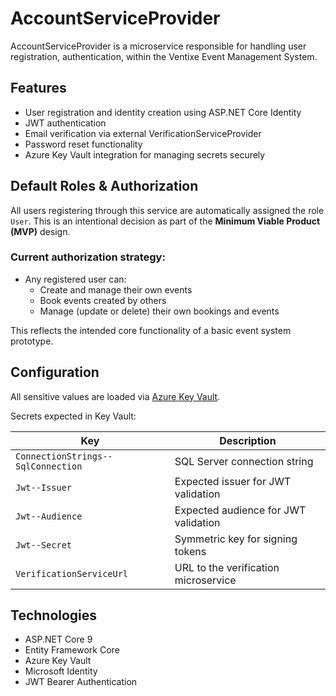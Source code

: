# AccountServiceProvider

AccountServiceProvider is a microservice responsible for handling user registration, authentication, within the Ventixe Event Management System.

## Features

- User registration and identity creation using ASP.NET Core Identity
- JWT authentication
- Email verification via external VerificationServiceProvider
- Password reset functionality
- Azure Key Vault integration for managing secrets securely

## Default Roles & Authorization

All users registering through this service are automatically assigned the role `User`. 
This is an intentional decision as part of the **Minimum Viable Product (MVP)** design.

### Current authorization strategy:

- Any registered user can:
  - Create and manage their own events
  - Book events created by others
  - Manage (update or delete) their own bookings and events

This reflects the intended core functionality of a basic event system prototype.

## Configuration

All sensitive values are loaded via [Azure Key Vault](https://learn.microsoft.com/en-us/azure/key-vault/general/overview).

Secrets expected in Key Vault:

| Key                                  | Description                            |
|-------------------------------------|----------------------------------------|
| `ConnectionStrings--SqlConnection`  | SQL Server connection string           |
| `Jwt--Issuer`                       | Expected issuer for JWT validation     |
| `Jwt--Audience`                     | Expected audience for JWT validation   |
| `Jwt--Secret`                       | Symmetric key for signing tokens       |
| `VerificationServiceUrl`           | URL to the verification microservice   |

## Technologies

- ASP.NET Core 9
- Entity Framework Core
- Azure Key Vault
- Microsoft Identity
- JWT Bearer Authentication
